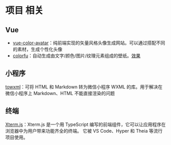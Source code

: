 # 项目 相关

## Vue

- [vue-color-avatar](https://github.com/Codennnn/vue-color-avatar)：纯前端实现的矢量风格头像生成网站。可以通过搭配不同的素材，生成个性化头像
- [colorfu](https://github.com/pearmini/colorfu)：自动生成由文字/颜色/图片/纹理元素组成的壁纸。[效果](https://colorfu.art/)

## 小程序

[towxml](https://github.com/sbfkcel/towxml)：可将 HTML 和 Markdown 转为微信小程序 WXML 的库。用于解决在微信小程序上 Markdown、HTML 不能直接渲染的问题

## 终端

[Xterm.js](https://github.com/xtermjs/xterm.js)：Xterm.js 是一个用 TypeScript 编写的前端组件，它可以让应用程序在浏览器中为用户带来功能齐全的终端。 它被 VS Code、Hyper 和 Theia 等流行项目使用。
